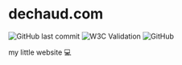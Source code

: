 # dechaud.com

![GitHub last commit](https://img.shields.io/github/last-commit/juliendechaud/juliendechaud.github.io)
![W3C Validation](https://img.shields.io/w3c-validation/html?targetUrl=https%3A%2F%2Fdechaud.com)
![GitHub](https://img.shields.io/github/license/juliendechaud/juliendechaud.github.io)

my little website :computer:
